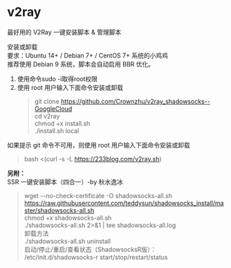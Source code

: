 # v2ray
最好用的 V2Ray 一键安装脚本 &amp; 管理脚本  

安装或卸载  
要求：Ubuntu 14+ / Debian 7+ / CentOS 7+ 系统的小鸡鸡  
推荐使用 Debian 9 系统，脚本会自动启用 BBR 优化。  
1. 使用命令sudo -i取得root权限  
2. 使用 root 用户输入下面命令安装或卸载  
    >git clone https://github.com/Crownzhu/v2ray_shadowsocks--GoogleCloud  
    >cd v2ray  
    >chmod +x install.sh  
    >./install.sh local  

如果提示 git 命令不可用，则使用 root 用户输入下面命令安装或卸载  
>bash <(curl -s -L https://233blog.com/v2ray.sh)  
  
  
  
  
**另附：**  
SSR 一键安装脚本（四合一）-by 秋水逸冰  
>wget --no-check-certificate -O shadowsocks-all.sh https://raw.githubusercontent.com/teddysun/shadowsocks_install/master/shadowsocks-all.sh  
>chmod +x shadowsocks-all.sh  
>./shadowsocks-all.sh 2>&1 | tee shadowsocks-all.log  
卸载方法  
>./shadowsocks-all.sh uninstall  
启动/停止/重启/查看状态（ShadowsocksR版）：   
>/etc/init.d/shadowsocks-r start/stop/restart/status  

